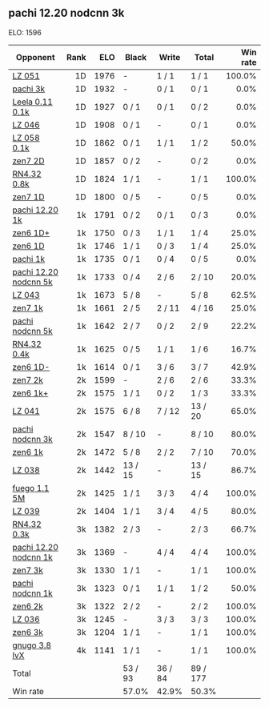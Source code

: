 ## pachi 12.20 nodcnn 3k ##

ELO: 1596

Opponent | Rank | ELO | Black | Write | Total | Win rate
---------|-----:|----:|-------|-------|-------|-------:
[LZ 051](LZ%20051.md) | 1D | 1976 | - | 1 / 1 | 1 / 1 | 100.0%
[pachi 3k](pachi%203k.md) | 1D | 1932 | - | 0 / 1 | 0 / 1 | 0.0%
[Leela 0.11 0.1k](Leela%200.11%200.1k.md) | 1D | 1927 | 0 / 1 | 0 / 1 | 0 / 2 | 0.0%
[LZ 046](LZ%20046.md) | 1D | 1908 | 0 / 1 | - | 0 / 1 | 0.0%
[LZ 058 0.1k](LZ%20058%200.1k.md) | 1D | 1862 | 0 / 1 | 1 / 1 | 1 / 2 | 50.0%
[zen7 2D](zen7%202D.md) | 1D | 1857 | 0 / 2 | - | 0 / 2 | 0.0%
[RN4.32 0.8k](RN4.32%200.8k.md) | 1D | 1824 | 1 / 1 | - | 1 / 1 | 100.0%
[zen7 1D](zen7%201D.md) | 1D | 1800 | 0 / 5 | - | 0 / 5 | 0.0%
[pachi 12.20 1k](pachi%2012.20%201k.md) | 1k | 1791 | 0 / 2 | 0 / 1 | 0 / 3 | 0.0%
[zen6 1D+](zen6%201D+.md) | 1k | 1750 | 0 / 3 | 1 / 1 | 1 / 4 | 25.0%
[zen6 1D](zen6%201D.md) | 1k | 1746 | 1 / 1 | 0 / 3 | 1 / 4 | 25.0%
[pachi 1k](pachi%201k.md) | 1k | 1735 | 0 / 1 | 0 / 4 | 0 / 5 | 0.0%
[pachi 12.20 nodcnn 5k](pachi%2012.20%20nodcnn%205k.md) | 1k | 1733 | 0 / 4 | 2 / 6 | 2 / 10 | 20.0%
[LZ 043](LZ%20043.md) | 1k | 1673 | 5 / 8 | - | 5 / 8 | 62.5%
[zen7 1k](zen7%201k.md) | 1k | 1661 | 2 / 5 | 2 / 11 | 4 / 16 | 25.0%
[pachi nodcnn 5k](pachi%20nodcnn%205k.md) | 1k | 1642 | 2 / 7 | 0 / 2 | 2 / 9 | 22.2%
[RN4.32 0.4k](RN4.32%200.4k.md) | 1k | 1625 | 0 / 5 | 1 / 1 | 1 / 6 | 16.7%
[zen6 1D-](zen6%201D-.md) | 1k | 1614 | 0 / 1 | 3 / 6 | 3 / 7 | 42.9%
[zen7 2k](zen7%202k.md) | 2k | 1599 | - | 2 / 6 | 2 / 6 | 33.3%
[zen6 1k+](zen6%201k+.md) | 2k | 1575 | 1 / 1 | 0 / 2 | 1 / 3 | 33.3%
[LZ 041](LZ%20041.md) | 2k | 1575 | 6 / 8 | 7 / 12 | 13 / 20 | 65.0%
[pachi nodcnn 3k](pachi%20nodcnn%203k.md) | 2k | 1547 | 8 / 10 | - | 8 / 10 | 80.0%
[zen6 1k](zen6%201k.md) | 2k | 1472 | 5 / 8 | 2 / 2 | 7 / 10 | 70.0%
[LZ 038](LZ%20038.md) | 2k | 1442 | 13 / 15 | - | 13 / 15 | 86.7%
[fuego 1.1 5M](fuego%201.1%205M.md) | 2k | 1425 | 1 / 1 | 3 / 3 | 4 / 4 | 100.0%
[LZ 039](LZ%20039.md) | 2k | 1404 | 1 / 1 | 3 / 4 | 4 / 5 | 80.0%
[RN4.32 0.3k](RN4.32%200.3k.md) | 3k | 1382 | 2 / 3 | - | 2 / 3 | 66.7%
[pachi 12.20 nodcnn 1k](pachi%2012.20%20nodcnn%201k.md) | 3k | 1369 | - | 4 / 4 | 4 / 4 | 100.0%
[zen7 3k](zen7%203k.md) | 3k | 1330 | 1 / 1 | - | 1 / 1 | 100.0%
[pachi nodcnn 1k](pachi%20nodcnn%201k.md) | 3k | 1323 | 0 / 1 | 1 / 1 | 1 / 2 | 50.0%
[zen6 2k](zen6%202k.md) | 3k | 1322 | 2 / 2 | - | 2 / 2 | 100.0%
[LZ 036](LZ%20036.md) | 3k | 1245 | - | 3 / 3 | 3 / 3 | 100.0%
[zen6 3k](zen6%203k.md) | 3k | 1204 | 1 / 1 | - | 1 / 1 | 100.0%
[gnugo 3.8 lvX](gnugo%203.8%20lvX.md) | 4k | 1141 | 1 / 1 | - | 1 / 1 | 100.0%
Total | | | 53 / 93 | 36 / 84 | 89 / 177 | 
Win rate| | | 57.0% | 42.9% | 50.3% | 
